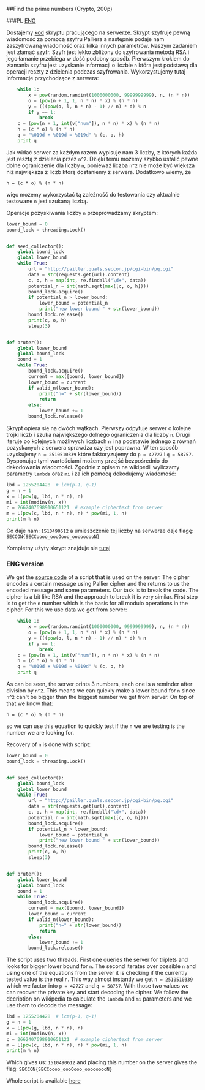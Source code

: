 ##Find the prime numbers (Crypto, 200p)

###PL
[ENG](#eng-version)

Dostajemy [kod](pallier.txt) skryptu pracującego na serwerze. Skrypt szyfruje pewną wiadomość za pomocą szyfru Palliera a następnie podaje nam zaszyfrowaną wiadomość oraz kilka innych parametrów. Naszym zadaniem jest złamać szyfr.
Szyfr jest lekko zbliżony do szyfrowania metodą RSA i jego łamanie przebiega w dość podobny sposób. Pierwszym krokiem do złamania szyfru jest uzyskanie informacji o liczbie `n` która jest podstawą dla operacji reszty z dzielenia podczas szyfrowania. Wykorzystujemy tutaj informacje przychodzące z serwera:

```python
	while 1:
		x = pow(random.randint(1000000000, 9999999999), n, (n * n))
		o = (pow(n + 1, 1, n * n) * x) % (n * n)
		y = (((pow(o, l, n * n) - 1) // n) * d) % n
		if y == 1:
			break
	c = (pow(n + 1, int(v["num"]), n * n) * x) % (n * n)
	h = (c * o) % (n * n)
	q = "%019d + %019d = %019d" % (c, o, h)
	print q
```

Jak widać serwer za każdym razem wypisuje nam 3 liczby, z których każda jest resztą z dzielenia przez `n^2`. Dzięki temu możemy szybko ustalić pewne dolne ograniczenie dla liczby `n`, ponieważ liczba `n^2` nie może być większa niż największa z liczb którą dostaniemy z serwera. Dodatkowo wiemy, że

`h = (c * o) % (n * n)`

więc możemy wykorzystać tą zależność do testowania czy aktualnie testowane `n` jest szukaną liczbą.

Operacje pozyskiwania liczby `n` przeprowadzamy skryptem:

```python
lower_bound = 0
bound_lock = threading.Lock()


def seed_collector():
    global bound_lock
    global lower_bound
    while True:
        url = "http://pailler.quals.seccon.jp/cgi-bin/pq.cgi"
        data = str(requests.get(url).content)
        c, o, h = map(int, re.findall("\d+", data))
        potential_n = int(math.sqrt(max([c, o, h])))
        bound_lock.acquire()
        if potential_n > lower_bound:
            lower_bound = potential_n
            print("new lower bound " + str(lower_bound))
        bound_lock.release()
        print(c, o, h)
        sleep(3)


def bruter():
    global lower_bound
    global bound_lock
    bound = 1
    while True:
        bound_lock.acquire()
        current = max([bound, lower_bound])
        lower_bound = current
        if valid_n(lower_bound):
            print("n=" + str(lower_bound))
            return
        else:
            lower_bound += 1
        bound_lock.release()
```

Skrypt opiera się na dwóch wątkach. Pierwszy odpytuje serwer o kolejne trójki liczb i szuka największego dolnego ograniczenia dla liczby `n`. 
Drugi iteruje po kolejnych możliwych liczbach `n` i na podstawie jednego z równań pozyskanych z serwera sprawdza czy jest poprawna.
W ten sposób uzyskujemy `n = 2510510339` które faktoryzujemy do `p = 42727` i `q = 58757`. Dysponując tymi wartościami możemy przejść bezpośrednio do dekodowania wiadomości. Zgodnie z opisem na wikipedii wyliczamy parametry `lambda` oraz `mi` i za ich pomocą dekodujemy wiadomość:

```python
lbd = 1255204428  # lcm(p-1, q-1)
g = n + 1
x = L(pow(g, lbd, n * n), n)
mi = int(modinv(n, x))
c = 2662407698910651121  # example ciphertext from server
m = L(pow(c, lbd, n * n), n) * pow(mi, 1, n)
print(m % n)
```

Co daje nam: `1510490612` a umieszczenie tej liczby na serwerze daje flagę: `SECCON{SECCoooo_oooOooo_ooooooooN}`

Kompletny użyty skrypt znajduje sie [tutaj](crypto_pallier.py)

### ENG version

We get the [source code](pallier.txt) of a script that is used on the server. The cipher encodes a certain message using Pallier cipher and the returns to us the encoded message and some parameters. Our task is to break the code.
The cipher is a bit like RSA and the approach to break it is very similar. First step is to get the `n` number which is the basis for all modulo operations in the cipher. For this we use data we get from server:

```python
	while 1:
		x = pow(random.randint(1000000000, 9999999999), n, (n * n))
		o = (pow(n + 1, 1, n * n) * x) % (n * n)
		y = (((pow(o, l, n * n) - 1) // n) * d) % n
		if y == 1:
			break
	c = (pow(n + 1, int(v["num"]), n * n) * x) % (n * n)
	h = (c * o) % (n * n)
	q = "%019d + %019d = %019d" % (c, o, h)
	print q
```

As can be seen, the server prints 3 numbers, each one is a reminder after division by `n^2`. This means we can quickly make a lower bound for `n` since `n^2` can't be bigger than the biggest number we get from server. On top of that we know that:

`h = (c * o) % (n * n)`

so we can use this equation to quickly test if the `n` we are testing is the number we are looking for.

Recovery of `n` is done with script:

```python
lower_bound = 0
bound_lock = threading.Lock()


def seed_collector():
    global bound_lock
    global lower_bound
    while True:
        url = "http://pailler.quals.seccon.jp/cgi-bin/pq.cgi"
        data = str(requests.get(url).content)
        c, o, h = map(int, re.findall("\d+", data))
        potential_n = int(math.sqrt(max([c, o, h])))
        bound_lock.acquire()
        if potential_n > lower_bound:
            lower_bound = potential_n
            print("new lower bound " + str(lower_bound))
        bound_lock.release()
        print(c, o, h)
        sleep(3)


def bruter():
    global lower_bound
    global bound_lock
    bound = 1
    while True:
        bound_lock.acquire()
        current = max([bound, lower_bound])
        lower_bound = current
        if valid_n(lower_bound):
            print("n=" + str(lower_bound))
            return
        else:
            lower_bound += 1
        bound_lock.release()
```

The script uses two threads. First one queries the server for triplets and looks for bigger lower bound for `n`.
The second iterates over possible `n` and using one of the equations from the server it is checking if the currently tested value is the real `n`.
This way almost instantly we get `n = 2510510339` which we factor into `p = 42727` and `q = 58757`.
With those two values we can recover the private key and start decoding the cipher. We follow the decription on wikipedia to calculate the `lambda` and `mi` parameters and we use them to decode the message:

```python
lbd = 1255204428  # lcm(p-1, q-1)
g = n + 1
x = L(pow(g, lbd, n * n), n)
mi = int(modinv(n, x))
c = 2662407698910651121  # example ciphertext from server
m = L(pow(c, lbd, n * n), n) * pow(mi, 1, n)
print(m % n)
```

Which gives us: `1510490612` and placing this number on the server gives the flag: `SECCON{SECCoooo_oooOooo_ooooooooN}`

Whole script is available [here](crypto_pallier.py)
